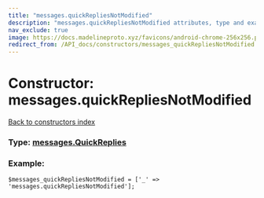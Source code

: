 ```yaml
---
title: "messages.quickRepliesNotModified"
description: "messages.quickRepliesNotModified attributes, type and example"
nav_exclude: true
image: https://docs.madelineproto.xyz/favicons/android-chrome-256x256.png
redirect_from: /API_docs/constructors/messages_quickRepliesNotModified.html
---
```

# Constructor: messages.quickRepliesNotModified  
[Back to constructors index](/API_docs/constructors/index.html)






### Type: [messages.QuickReplies](/API_docs/types/messages.QuickReplies.html)


### Example:

```
$messages_quickRepliesNotModified = ['_' => 'messages.quickRepliesNotModified'];
```  
